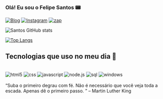 
### Olá! Eu sou o Felipe Santos 📟

[![Blog](https://img.shields.io/badge/LinkedIn-0077B5?style=for-the-badge&logo=linkedin&logoColor=white)](https://www.linkedin.com/in/felipessantos87/)
[![Instagram](https://img.shields.io/badge/Instagram-E4405F?style=for-the-badge&logo=instagram&logoColor=white)](https://www.instagram.com/felipe.santos.87/)
[![zap](https://img.shields.io/badge/WhatsApp-25D366?style=for-the-badge&logo=whatsapp&logoColor=white)](https://wa.me/5528999287154)

![Santos GitHub stats](https://github-readme-stats.vercel.app/api?username=felipessantos87&show_icons=true&theme=dracula)

[![Top Langs](https://github-readme-stats.vercel.app/api/top-langs/?username=felipessantos87&langs_count=8)](https://github.com/anuraghazra/github-readme-stats)

## Tecnologias que uso no meu dia 📌

<div style="display: inline_block"><br>
<img align="center" alt="html5" src="https://img.shields.io/badge/HTML-239120?style=for-the-badge&logo=html5&logoColor=white"/>
<img align="center" alt="css" src="https://img.shields.io/badge/CSS3-1572B6?style=for-the-badge&logo=css3&logoColor=white"/>
<img align="center" alt="javascript" src="https://img.shields.io/badge/JavaScript-323330?style=for-the-badge&logo=javascript&logoColor=F7DF1E"/>
<img align="center" alt="node.js" src="https://img.shields.io/badge/Node.js-43853D?style=for-the-badge&logo=node.js&logoColor=white"/>
<img align="center" alt="sql" src="https://img.shields.io/badge/MySQL-00000F?style=for-the-badge&logo=mysql&logoColor=white"/>
<img align="center" alt="windows" src="https://img.shields.io/badge/Microsoft-666666?style=for-the-badge&logo=microsoft&logoColor=white"/>
</div>
<br/>
“Suba o primeiro degrau com fé. Não é necessário que você veja toda a escada. Apenas dê o primeiro passo. ” – Martin Luther King
